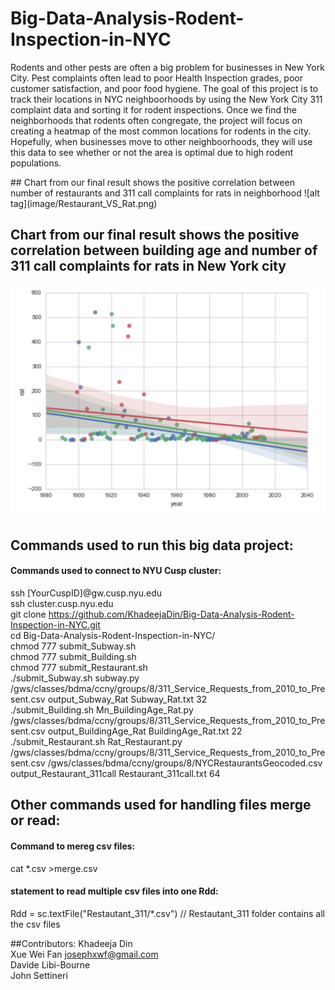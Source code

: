 # Big-Data-Analysis-Rodent-Inspection-in-NYC 

<p>
    Rodents and other pests are often a big problem for businesses in New York City. Pest complaints often lead to poor Health Inspection grades, poor customer satisfaction, and poor food hygiene. The goal of this project is to track their locations in NYC neighboorhoods by using the New York City 311 complaint data and sorting it for rodent inspections. Once we find the neighborhoods that rodents often congregate, the project will focus on creating a heatmap of the most common locations for rodents in the city. Hopefully, when businesses move to other neighboorhoods, they will use this data to see whether or not the area is optimal due to high rodent populations. 

</p>
## Chart from our final result shows the positive correlation between number of restaurants and 311 call complaints for rats in neighborhood
![alt tag](image/Restaurant_VS_Rat.png)

## Chart from our final result shows the positive correlation between building age and number of 311 call complaints for rats in New York city
![alt tag](image/BuildingAge_VS_Rat.png)

## Commands used to run this big data project:
#### Commands used to connect to NYU Cusp cluster:
ssh [YourCuspID]@gw.cusp.nyu.edu<br>
ssh cluster.cusp.nyu.edu <br>
git clone https://github.com/KhadeejaDin/Big-Data-Analysis-Rodent-Inspection-in-NYC.git<br>
cd Big-Data-Analysis-Rodent-Inspection-in-NYC/<br>
chmod 777 submit_Subway.sh<br>
chmod 777 submit_Building.sh<br>
chmod 777 submit_Restaurant.sh<br>
./submit_Subway.sh subway.py /gws/classes/bdma/ccny/groups/8/311_Service_Requests_from_2010_to_Present.csv output_Subway_Rat Subway_Rat.txt 32<br>
./submit_Building.sh Mn_BuildingAge_Rat.py /gws/classes/bdma/ccny/groups/8/311_Service_Requests_from_2010_to_Present.csv output_BuildingAge_Rat BuildingAge_Rat.txt 22<br>
./submit_Restaurant.sh Rat_Restaurant.py /gws/classes/bdma/ccny/groups/8/311_Service_Requests_from_2010_to_Present.csv /gws/classes/bdma/ccny/groups/8/NYCRestaurantsGeocoded.csv output_Restaurant_311call Restaurant_311call.txt 64

## Other commands used for handling files merge or read:
#### Command to mereg csv files:
cat *.csv >merge.csv

#### statement to read multiple csv files into one Rdd:
Rdd = sc.textFile("Restautant_311/*.csv")   // Restautant_311 folder contains all the csv files


##Contributors:
Khadeeja Din <br>
Xue Wei Fan  josephxwf@gmail.com<br>
Davide Libi-Bourne<br>
John Settineri

